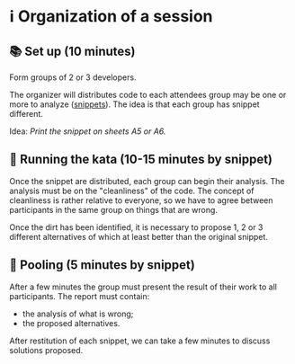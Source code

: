 # :information_source: Organization of a session

## :books: Set up (10 minutes)

Form groups of 2 or 3 developers.

The organizer will distributes code to each attendees group may be one or more to
analyze ([snippets](/snippets/)). The idea is that each group has snippet
different.

Idea: _Print the snippet on sheets A5 or A6._

## :mag_right: Running the kata (10-15 minutes by snippet)

Once the snippet are distributed, each group can begin their analysis. The analysis must be
on the "cleanliness" of the code. The concept of cleanliness is rather relative to everyone, so we
have to agree between participants in the same group on things that are wrong.

Once the dirt has been identified, it is necessary to propose 1, 2 or 3 different alternatives of
which at least better than the original snippet.

## :mega: Pooling (5 minutes by snippet)

After a few minutes the group must present the result of their work to all participants.
The report must contain:
- the analysis of what is wrong;
- the proposed alternatives.

After restitution of each snippet, we can take a few minutes to discuss solutions proposed.
